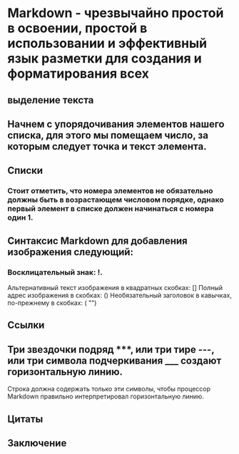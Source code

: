  # Markdown - чрезвычайно простой в освоении, простой в использовании и эффективный язык разметки для создания и форматирования всех 

 ## выделение текста
  
 ## Начнем с упорядочивания элементов нашего списка, для этого мы помещаем число, за которым следует точка и текст элемента.

## Списки
### Стоит отметить, что номера элементов не обязательно должны быть в возрастающем числовом порядке, однако первый элемент в списке должен начинаться с номера один 1.

 ## Синтаксис Markdown для добавления изображения следующий:
### Восклицательный знак: !.
Альтернативный текст изображения в квадратных скобках: []
Полный адрес изображения в скобках: ()
Необязательный заголовок в кавычках, по-прежнему в скобках: ( "")

 ## Ссылки
 
 ## Три звездочки подряд ***, или три тире ---, или три символа подчеркивания ___ создают горизонтальную линию.

Строка должна содержать только эти символы, чтобы процессор Markdown правильно интерпретировал горизонтальную линию.

 ## Цитаты 

 ## Заключение

 